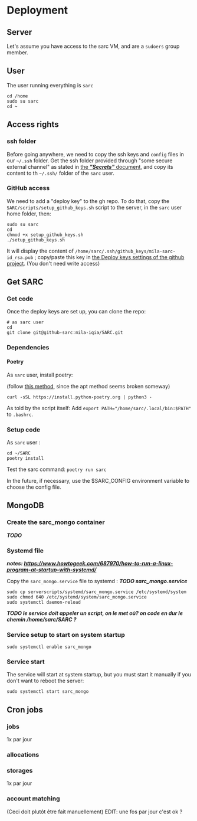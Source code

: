 # Deployment

## Server

Let's assume you have access to the sarc VM, and are a `sudoers` group member.

## User

The user running everything is `sarc`

```
cd /home
sudo su sarc
cd ~
```

## Access rights

### ssh folder

Before going anywhere, we need to copy the ssh keys and `config` files in our `~/.ssh` folder.
Get the ssh folder provided through "some secure external channel" as stated in [the ***"Secrets"*** document](secrets.md), and copy its content to th `~/.ssh/` folder of the `sarc` user.

### GitHub access

We need to add a "deploy key" to the gh repo. To do that, copy the `SARC/scripts/setup_github_keys.sh` script to the server, in the `sarc` user home folder, then:

```
sudo su sarc
cd
chmod +x setup_github_keys.sh
./setup_github_keys.sh
```

It will display the content of `/home/sarc/.ssh/github_keys/mila-sarc-id_rsa.pub` ; copy/paste this key in [the Deploy keys settings of the github project](https://github.com/mila-iqia/SARC/settings/keys).
(You don't need write access)

## Get SARC

### Get code

Once the deploy keys are set up, you can clone the repo:

```
# as sarc user
cd
git clone git@github-sarc:mila-iqia/SARC.git
```

### Dependencies
#### Poetry


As `sarc` user, install poetry:

(follow [this method](https://www.digitalocean.com/community/tutorials/how-to-install-poetry-to-manage-python-dependencies-on-ubuntu-22-04#step-1-installing-poetry), since the apt method seems broken someway)

```
curl -sSL https://install.python-poetry.org | python3 -
```

As told by the script itself: Add `export PATH="/home/sarc/.local/bin:$PATH"` to `.bashrc`.

### Setup code

As `sarc` user :

```
cd ~/SARC
poetry install
```

Test the sarc command: `poetry run sarc`

In the future, if necessary, use the $SARC_CONFIG environment variable to choose the config file.

## MongoDB

### Create the sarc_mongo container

***TODO***

### Systemd file

***notes: https://www.howtogeek.com/687970/how-to-run-a-linux-program-at-startup-with-systemd/***


Copy the `sarc_mongo.service` file to systemd :
***TODO sarc_mongo.service***

```
sudo cp serverscripts/systemd/sarc_mongo.service /etc/systemd/system
sudo chmod 640 /etc/systemd/system/sarc_mongo.service
sudo systemctl daemon-reload
```
***TODO le service doit appeler un script, on le met où? on code en dur le chemin /home/sarc/SARC ?***

### Service setup to start on system startup
```
sudo systemctl enable sarc_mongo
```

### Service start
The service will start at system startup, but you must start it manually if you don't want to reboot the server:
```
sudo systemctl start sarc_mongo
```

## Cron jobs

### jobs
1x par jour
### allocations
### storages
1x par jour
### account matching
(Ceci doit plutôt être fait manuellement)
EDIT: une fos par jour c'est ok ?

